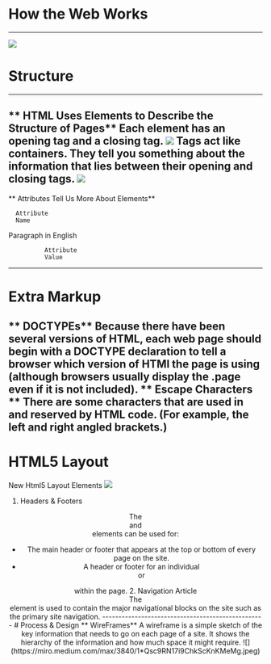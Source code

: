# How the Web Works
--------------------------------------------------
![](https://media.slid.es/uploads/552868/images/2948351/internet.png)

# Structure
--------------------------------------------------
** HTML Uses Elements
to Describe the
Structure of Pages**
Each element has an opening tag and a closing tag.
![](https://csveda.com/wp-content/uploads/2020/02/HTML_Structure.png)
Tags act like containers. They tell you
something about the information that lies
between their opening and closing tags.
![](https://clearlydecoded.com/assets/images/posts/2017-09-04-anatomy-of-html-tag/simple-p-tag.png)
---------------------------------------------------
** Attributes Tell Us
More About Elements**

      Attribute
      Name
<p lang="en-us">Paragraph in English</p>

              Attribute
              Value
--------------------------------------------------
# Extra Markup

** DOCTYPEs**
Because there have been several versions of HTML, each web page should begin with a DOCTYPE declaration to tell a browser which version of HTMl the page is using (although browsers usually display the .page even if it is not included).
** Escape Characters **
There are some characters that are used in
and reserved by HTML code. (For example, the
left and right angled brackets.)
---------------------------------------------------
# HTML5 Layout
New Html5 Layout
Elements
![](https://pbs.twimg.com/media/D9L9D7hUIAIiCjc.jpg)
1.  Headers & Footers
<header> <footer>
The <header> and <footer>
elements can be used for:

* The main header or footer
that appears at the top or
bottom of every page on the
site.
* A header or footer for an
individual <article> or
<section> within the page.
2. Navigation
Article
<nav>
The <nav> element is used to
contain the major navigational
blocks on the site such as the
primary site navigation.
--------------------------------------------------
# Process & Design
** WireFrames**
A wireframe is a simple sketch of the key
information that needs to go on each page of a
site. It shows the hierarchy of the information
and how much space it might require.
![](https://miro.medium.com/max/3840/1*Qsc9RN17i9ChkScKnKMeMg.jpeg)